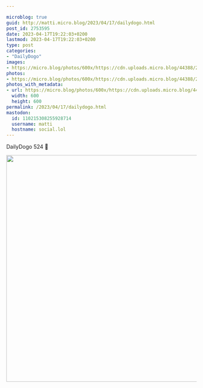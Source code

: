 ```yaml
---

microblog: true
guid: http://matti.micro.blog/2023/04/17/dailydogo.html
post_id: 2753595
date: 2023-04-17T19:22:03+0200
lastmod: 2023-04-17T19:22:03+0200
type: post
categories:
- "DailyDogo"
images:
- https://micro.blog/photos/600x/https://cdn.uploads.micro.blog/44388/2023/350887ed5d.jpg
photos:
- https://micro.blog/photos/600x/https://cdn.uploads.micro.blog/44388/2023/350887ed5d.jpg
photos_with_metadata:
- url: https://micro.blog/photos/600x/https://cdn.uploads.micro.blog/44388/2023/350887ed5d.jpg
  width: 600
  height: 600
permalink: /2023/04/17/dailydogo.html
mastodon:
  id: 110215308255928714
  username: matti
  hostname: social.lol
---
```

DailyDogo 524 🐶

<img src="/media/uploads/2023/350887ed5d.jpg" width="600" height="600" alt="" />
